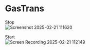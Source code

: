 # GasTrans

Stop<br/>
![Screenshot 2025-02-21 111620](https://github.com/user-attachments/assets/e8da3ff2-764c-4e48-ab8e-c527495993f9)

Start<br/>
![Screen Recording 2025-02-21 112149](https://github.com/user-attachments/assets/9b45de15-4448-423c-8e4d-bf5afe2e4f57)
